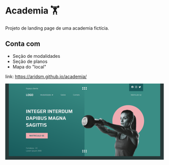 # Academia 🏋️

Projeto de landing page de uma academia fictícia.

## Conta com
- Seção de modalidades
- Seção de planos
- Mapa do "local"
 
link: https://aridsm.github.io/academia/

![página inicial](https://github.com/aridsm/academia/blob/main/page.png)
